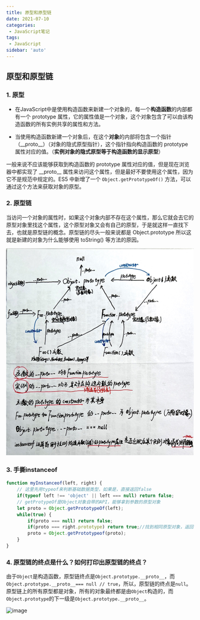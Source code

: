 ```yaml
---
title: 原型和原型链
date: 2021-07-10
categories:
 - JavaScript笔记
tags:
 - JavaScript
sidebar: 'auto'
---
```


## 原型和原型链
### 1. 原型
- 在JavaScript中是使用构造函数来新建一个对象的，每一个**构造函数**的内部都有一个 prototype 属性，它的属性值是一个对象，这个对象包含了可以由该构造函数的所有实例共享的属性和方法。

- 当使用构造函数新建一个对象后，在这个**对象**的内部将包含一个指针（\_\_proto\_\_）（对象的隐式原型指针），这个指针指向构造函数的 prototype 属性对应的值。（**实例对象的隐式原型等于构造函数的显示原型**）  


一般来说不应该能够获取到构造函数的 prototype 属性对应的值，但是现在浏览器中都实现了 \_\_proto\_\_ 属性来访问这个属性，但是最好不要使用这个属性，因为它不是规范中规定的。ES5 中新增了一个 `Object.getPrototypeOf()` 方法，可以通过这个方法来获取对象的原型。

### 2. 原型链
当访问一个对象的属性时，如果这个对象内部不存在这个属性，那么它就会去它的原型对象里找这个属性，这个原型对象又会有自己的原型，于是就这样一直找下去，也就是原型链的概念。原型链的尽头一般来说都是 Object.prototype 所以这就是新建的对象为什么能够使用 toString() 等方法的原因。


![](https://raw.githubusercontent.com/yuefei-su/My-DrawingBed/main/notes/%E5%8E%9F%E5%9E%8B%E5%92%8C%E5%8E%9F%E5%9E%8B%E9%93%BE.jpg)

### 3. 手撕instanceof

```JavaScript
function myInstanceof(left, right) {
    // 这里先用typeof来判断基础数据类型，如果是，直接返回false
    if(typeof left !== 'object' || left === null) return false;
    // getProtypeOf是Object对象自带的API，能够拿到参数的原型对象
    let proto = Object.getPrototypeOf(left);
    while(true) {                  
        if(proto === null) return false;
        if(proto === right.prototype) return true;//找到相同原型对象，返回true
        proto = Object.getPrototypeof(proto);
    }
}
```

### 4. 原型链的终点是什么？如何打印出原型链的终点？

由于`Object`是构造函数，原型链终点是`Object.prototype.__proto__`，而`Object.prototype.__proto__=== null // true`，所以，原型链的终点是`null`。原型链上的所有原型都是对象，所有的对象最终都是由`Object`构造的，而`Object.prototype`的下一级是`Object.prototype.__proto__`。

![image](https://cdn.nlark.com/yuque/0/2020/jpeg/1500604/1605247722640-5bcb9156-a8b4-4d7c-83d7-9ff80930e1de.jpeg)